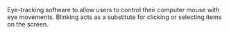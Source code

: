 Eye-tracking software to allow users to control their computer mouse with eye movements. Blinking acts as a substitute for clicking or selecting items on the screen. 
